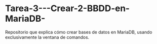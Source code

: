 # Tarea-3---Crear-2-BBDD-en-MariaDB-
Repositorio que explica cómo crear bases de datos en MariaDB, usando exclusivamente la ventana de comandos.
